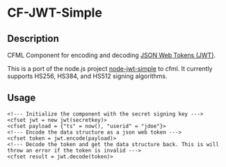 # CF-JWT-Simple

## Description

CFML Component for encoding and decoding [JSON Web Tokens (JWT)](http://self-issued.info/docs/draft-ietf-oauth-json-web-token.html).

This is a port of the node.js project [node-jwt-simple](https://github.com/hokaccha/node-jwt-simple) to cfml. It currently supports HS256, HS384, and HS512 signing algorithms.


## Usage
	<!--- Initialize the component with the secret signing key --->
    <cfset jwt = new jwt(secretkey)>
	<cfset payload = {"ts" = now(), "userid" = "jdoe"}>
	<!--- Encode the data structure as a json web token --->
	<cfset token = jwt.encode(payload)>
	<!--- Decode the token and get the data structure back. This is will throw an error if the token is invalid --->
	<cfset result = jwt.decode(token)>

